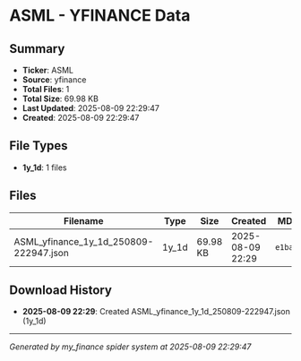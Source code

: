 # ASML - YFINANCE Data

## Summary
- **Ticker**: ASML
- **Source**: yfinance
- **Total Files**: 1
- **Total Size**: 69.98 KB
- **Last Updated**: 2025-08-09 22:29:47
- **Created**: 2025-08-09 22:29:47

## File Types
- **1y_1d**: 1 files

## Files

| Filename | Type | Size | Created | MD5 Hash |
|----------|------|------|---------|----------|
| ASML_yfinance_1y_1d_250809-222947.json | 1y_1d | 69.98 KB | 2025-08-09 22:29 | `e1ba9c5a...` |

## Download History

- **2025-08-09 22:29**: Created ASML_yfinance_1y_1d_250809-222947.json (1y_1d)

---
*Generated by my_finance spider system at 2025-08-09 22:29:47*
